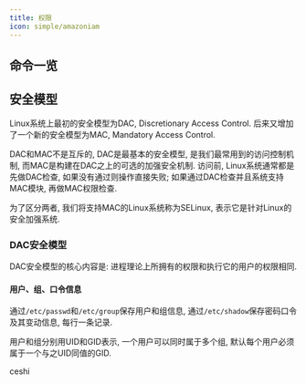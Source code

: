 ```yaml
---
title: 权限
icon: simple/amazoniam
---
```


## 命令一览

## 安全模型

Linux系统上最初的安全模型为DAC, Discretionary Access Control. 后来又增加了一个新的安全模型为MAC, Mandatory Access Control. 

DAC和MAC不是互斥的, DAC是最基本的安全模型, 是我们最常用到的访问控制机制, 而MAC是构建在DAC之上的可选的加强安全机制. 访问前, Linux系统通常都是先做DAC检查, 如果没有通过则操作直接失败; 如果通过DAC检查并且系统支持MAC模块, 再做MAC权限检查.

为了区分两者, 我们将支持MAC的Linux系统称为SELinux, 表示它是针对Linux的安全加强系统. 

### DAC安全模型

DAC安全模型的核心内容是: 进程理论上所拥有的权限和执行它的用户的权限相同. 

#### 用户、组、口令信息

通过`/etc/passwd`和`/etc/group`保存用户和组信息, 通过`/etc/shadow`保存密码口令及其变动信息, 每行一条记录. 

用户和组分别用UID和GID表示, 一个用户可以同时属于多个组, 默认每个用户必须属于一个与之UID同值的GID. 

ceshi

[^1]: Jang, M., & Orsaria, A. (2016). RHCSA/RHCE Red Hat Linux Certification Study Guide, Seventh Edition (7th edition). McGraw Hill.
[^2]: "262588213843476". (n.d.). Linux权限控制的基本原理. Gist. Retrieved June 9, 2024, from https://gist.github.com/baymaxium/45ad3b68bcd392c3c3feebf935f1618f